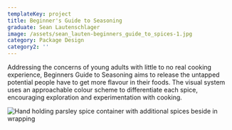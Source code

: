 ```yaml
---
templateKey: project
title: Beginner's Guide to Seasoning
graduate: Sean Lautenschlager
image: /assets/sean_lauten-beginners_guide_to_spices-1.jpg
category: Package Design
category2: ''
---
```

Addressing the concerns of young adults with little to no real cooking experience, Beginners Guide to Seasoning aims to release the untapped potential people have to get more flavour in their foods. The visual system uses an approachable colour scheme to differentiate each spice, encouraging exploration and experimentation with cooking.

![Hand holding parsley spice container with additional spices beside in wrapping](/assets/sean_lauten-beginners_guide_to_spices-2.jpg)
